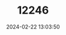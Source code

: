 ---
title: "12246"
category: "Lobodon carcinophaga"
draft: false
date: 2024-02-22 13:03:50
languages:
  English: ["Crabeater Seal"]
---
